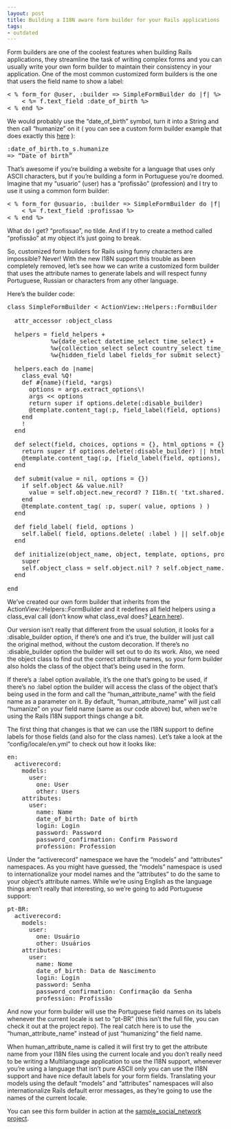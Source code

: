 ```yaml
---
layout: post
title: Building a I18N aware form builder for your Rails applications
tags:
- outdated
---
```

Form builders are one of the coolest features when building Rails applications, they streamline the task of writing complex forms and you can usually write your own form builder to maintain their consistency in your application. One of the most common customized form builders is the one that users the field name to show a label:

<pre class="brush:plain">&lt; % form_for @user, :builder =&gt; SimpleFormBuilder do |f| %&gt;
    &lt; %= f.text_field :date_of_birth %&gt;
&lt; % end %&gt;</pre>
We would probably use the “date_of_birth” symbol, turn it into a String and then call “humanize” on it ( you can see a custom form builder example that does exactly this <a href="http://onrails.org/articles/2008/06/13/advanced-rails-studio-custom-form-builder">here</a> ):
<pre class="brush:plain">:date_of_birth.to_s.humanize
=&gt; “Date of birth”</pre>

That’s awesome if you’re building a website for a language that uses only ASCII characters, but if you’re building a form in Portuguese you’re doomed. Imagine that my “usuario” (user) has a “profissão” (profession) and I try to use it using a common form builder:

<pre class="brush:plain">&lt; % form_for @usuario, :builder =&gt; SimpleFormBuilder do |f| %&gt;
    &lt; %= f.text_field :profissao %&gt;
&lt; % end %&gt;</pre>

What do I get? “profissao”, no tilde. And if I try to create a method called “profissão” at my object it’s just going to break.

So, customized form builders for Rails using funny characters are impossible? Never! With the new I18N support this trouble as been completely removed, let’s see how we can write a customized form builder that uses the attribute names to generate labels and will respect funny Portuguese, Russian or characters from any other language.

Here’s the builder code:

<pre class="brush:ruby">class SimpleFormBuilder &lt; ActionView::Helpers::FormBuilder

  attr_accessor :object_class

  helpers = field_helpers +
            %w{date_select datetime_select time_select} +
            %w{collection_select select country_select time_zone_select} -
            %w{hidden_field label fields_for submit select} # Don't decorate these

  helpers.each do |name|
    class_eval %Q!
    def #{name}(field, *args)
      options = args.extract_options\!
      args &lt;&lt; options
      return super if options.delete(:disable_builder)
      @template.content_tag(:p, field_label(field, options) &lt;&lt; '' &lt; &lt; super)
    end
    !
  end

  def select(field, choices, options = {}, html_options = {})
    return super if options.delete(:disable_builder) || html_options.delete(:disable_builder)
    @template.content_tag(:p, [field_label(field, options), '', super].join("\n"))
  end

  def submit(value = nil, options = {})
    if self.object &amp;&amp; value.nil?
      value = self.object.new_record? ? I18n.t( 'txt.shared.create' ) : I18n.t( 'txt.shared.update' )
    end
    @template.content_tag( :p, super( value, options ) )
  end

  def field_label( field, options )
    self.label( field, options.delete( :label ) || self.object_class.human_attribute_name( field.to_s ), :class =&gt; options[:label_class])
  end

  def initialize(object_name, object, template, options, proc)
    super
    self.object_class = self.object.nil? ? self.object_name.to_s.camelize.constantize : self.object.class
  end

end</pre>

We’ve created our own form builder that inherits from the ActionView::Helpers::FormBuilder and it redefines all field helpers using a class_eval call (don’t know what class_eval does? <a href="http://codeshooter.wordpress.com/2009/06/04/understanding-class_eval-module_eval-and-instance_eval/">Learn here</a>).

Our version isn’t really that different from the usual solution, it looks for a :disable_builder option, if there’s one and it’s true, the builder will just call the original method, without the custom decoration. If there’s no :disable_builder option the builder will set out to do its work. Also, we need the object class to find out the correct attribute names, so your form builder also holds the class of the object that’s being used in the form.

If there’s a :label option available, it’s the one that’s going to be used, if there’s no :label option the builder will access the class of the object that’s being used in the form and call the “human_attribute_name” with the field name as a parameter on it. By default, “human_attribute_name” will just call “humanize” on your field name (same as our code above) but, when we’re using the Rails I18N support things change a bit.

The first thing that changes is that we can use the I18N support to define labels for those fields (and also for the class names). Let’s take a look at the “config/locale/en.yml” to check out how it looks like:

<pre class="brush:plain">en:
  activerecord:
    models:
      user:
        one: User
        other: Users
    attributes:
      user:
        name: Name
        date_of_birth: Date of birth
        login: Login
        password: Password
        password_confirmation: Confirm Password
        profession: Profession</pre>

Under the “activerecord” namespace we have the “models” and “attributes” namespaces. As you might have guessed, the “models” namespace is used to internationalize your model names and the “attributes” to do the same to your object’s attribute names. While we’re using English as the language things aren’t really that interesting, so we’re going to add Portuguese support:

<pre class="brush:plain">pt-BR:
  activerecord:
    models:
      user:
        one: Usuário
        other: Usuários
    attributes:
      user:
        name: Nome
        date_of_birth: Data de Nascimento
        login: Login
        password: Senha
        password_confirmation: Confirmação da Senha
        profession: Profissão</pre>

And now your form builder will use the Portuguese field names on its labels whenever the current locale is set to “pt-BR” (this isn’t the full file, you can check it out at the project repo). The real catch here is to use the “human_attribute_name” instead of just “humanizing“ the field name.

When human_attribute_name is called it will first try to get the attribute name from your I18N files using the current locale and you don’t really need to be writing a Multilanguage application to use the I18N support, whenever you’re using a language that isn’t pure ASCII only you can use the I18N support and have nice default labels for your form fields. Translating your models using the default “models” and “attributes” namespaces will also internationalize Rails default error messages, as they’re going to use the names of the current locale.

You can see this form builder in action at the <a href="https://github.com/mauricio/sample_social_network/tree">sample_social_network project</a>.
